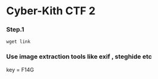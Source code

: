 # Cyber-Kith CTF 2

### Step.1
```
wget link
```

### Use image extraction tools like exif , steghide etc

key = F14G
